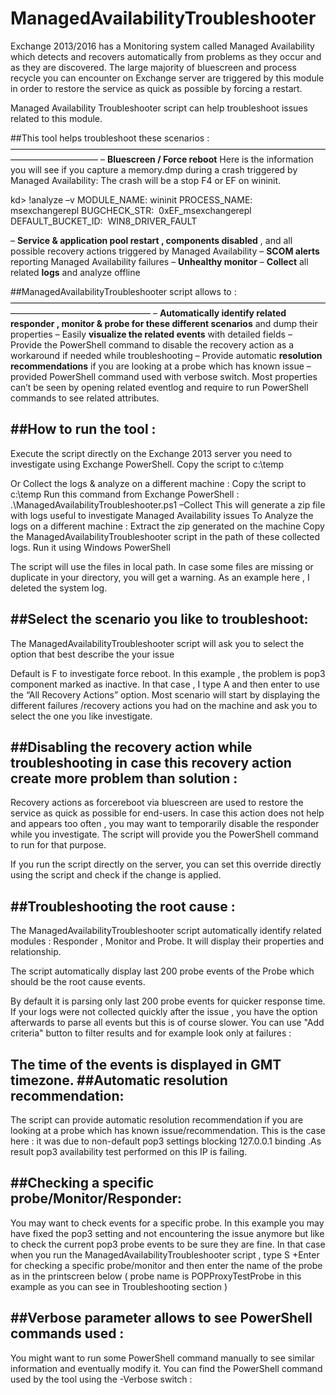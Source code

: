 # ManagedAvailabilityTroubleshooter
Exchange 2013/2016 has a Monitoring system called Managed Availability which detects and recovers automatically from problems as they occur and as they are discovered.
The large majority of bluescreen and process recycle you can encounter on Exchange server are triggered by this module in order to restore the service as quick as possible by forcing a restart.

Managed Availability Troubleshooter script can help troubleshoot issues related to this module.

##This tool helps troubleshoot these scenarios :
——————————————————————————————————————————————
– **Bluescreen / Force reboot**
Here is the information you will see if you capture a memory.dmp during a crash triggered by Managed Availability:
The crash will be a stop F4 or EF on wininit.

kd> !analyze –v
MODULE_NAME: wininit
PROCESS_NAME:  msexchangerepl
BUGCHECK_STR:  0xEF_msexchangerepl
DEFAULT_BUCKET_ID:  WIN8_DRIVER_FAULT

– **Service & application pool restart , components disabled** , and all possible recovery actions triggered by Managed Availability
– **SCOM alerts** reporting Managed Availability failures
– **Unhealthy monitor**
– **Collect** all related **logs** and analyze offline

##ManagedAvailabilityTroubleshooter script allows to :
————————————————————————————————————————————————————
– **Automatically identify related responder , monitor & probe for these different scenarios** and dump their properties
– Easily **visualize the related events** with detailed fields
– Provide the PowerShell command to disable the recovery action as a workaround if needed while troubleshooting
– Provide automatic **resolution recommendations** if you are looking at a probe which has known issue
– provided PowerShell command used with verbose switch. Most properties can’t be seen by opening related eventlog and require to run PowerShell commands to see related attributes.

##How to run the tool :
---------------------------
Execute the script directly on the Exchange 2013 server you need to investigate using Exchange PowerShell.
Copy the script to c:\temp

Or Collect the logs & analyze on a different machine :
Copy the script to c:\temp
Run this command from Exchange PowerShell :
.\ManagedAvailabilityTroubleshooter.ps1 –Collect
This will generate a zip file with logs useful to investigate Managed Availability issues
To Analyze the logs on a different machine :
Extract the zip generated on the machine
Copy the ManagedAvailabilityTroubleshooter script in the path of these collected logs.
Run it using Windows PowerShell

The script will use the files in local path. In case some files are missing or duplicate in your directory, you will get a warning.
As an example here , I deleted the system log.

##Select the scenario you like to troubleshoot:
--------------------------------------------------------
The ManagedAvailabilityTroubleshooter script will ask you to select the option that best describe the your issue

Default is F to investigate force reboot.
In this example , the problem is pop3 component marked as inactive.
In that case , I type A and then enter to use the “All Recovery Actions” option.
Most scenario will start by displaying the different failures /recovery actions you had on the machine and ask you to select the one you like investigate.

##Disabling the recovery action while troubleshooting in case this recovery action create more problem than solution :
------------------------------------------------------------------------------------------
Recovery actions as forcereboot via bluescreen are used to restore the service as quick as possible for end-users.
In case this action does not help and appears too often , you may want to temporarily disable the responder while you investigate.
The script will provide you the PowerShell command to run for that purpose.


If you run the script directly on the server, you can set this override directly using the script and check if the change is applied.

##Troubleshooting the root cause :
------------------------------------------
The ManagedAvailabilityTroubleshooter script automatically identify related modules : Responder , Monitor and Probe.
It will display their properties and relationship.



The script automatically display last 200 probe events of the Probe which should be the root cause events.

By default it is parsing only last 200 probe events for quicker response time.
If your logs were not collected quickly after the issue , you have the option afterwards to parse all events but this is of course slower.
You can use "Add criteria" button to filter results and for example look only at failures :

The time of the events is displayed in GMT timezone.
##Automatic resolution recommendation:
--------------------------------------------------
The script can provide automatic resolution recommendation if you are looking at a probe which has known issue/recommendation.
This is the case here : it was due to non-default pop3 settings blocking 127.0.0.1 binding .As result pop3 availability test performed on this IP is failing.

##Checking a specific probe/Monitor/Responder:
-----------------------------------------------------------
You may want to check events for a specific probe.
In this example you may have fixed the pop3 setting and not encountering the issue anymore but like to check the current pop3 probe events to be sure they are fine.
In that case when you run the ManagedAvailabilityTroubleshooter script , type S +Enter for checking a specific probe/monitor and then enter the name of the probe as in the printscreen below
( probe name is POPProxyTestProbe in this example as you can see in Troubleshooting section )

##Verbose parameter allows to see PowerShell commands used :
--------------------------------------------------------------------------------
You might want to run some PowerShell command manually to see similar information and eventually modify it.
You can find the PowerShell command used by the tool using the -Verbose switch  :

 
